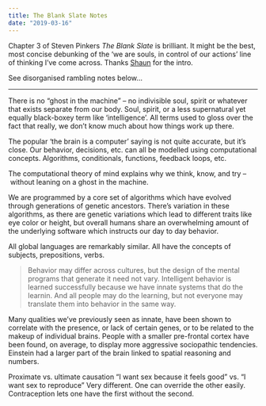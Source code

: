 ```yaml
---
title: The Blank Slate Notes
date: "2019-03-16"
---
```


Chapter 3 of Steven Pinkers _The Blank Slate_ is brilliant. It might be the best, most concise debunking of the ‘we are souls, in control of our actions’ line of thinking I’ve come across. Thanks [Shaun](http://shaunmartin.org) for the intro.

See disorganised rambling notes below…

---

There is no “ghost in the machine” – no indivisible soul, spirit or whatever that exists separate from our body. Soul, spirit, or a less supernatural yet equally black-boxey term like ‘intelligence’. All terms used to gloss over the fact that really, we don’t know much about how things work up there.

The popular ‘the brain is a computer’ saying is not quite accurate, but it’s close. Our behavior, decisions, etc. can all be modelled using computational concepts. Algorithms, conditionals, functions, feedback loops, etc.

The computational theory of mind explains why we think, know, and try – without leaning on a ghost in the machine.

We are programmed by a core set of algorithms which have evolved through generations of genetic ancestors. There’s variation in these algorithms, as there are genetic variations which lead to different traits like eye color or height, but overall humans share an overwhelming amount of the underlying software which instructs our day to day behavior.

All global languages are remarkably similar. All have the concepts of subjects, prepositions, verbs.

> Behavior may differ across cultures, but the design of the mental programs that generate it need not vary. Intelligent behavior is learned successfully because we have innate systems that do the learnin. And all people may do the learning, but not everyone may translate them into behavior in the same way.

Many qualities we’ve previously seen as innate, have been shown to correlate with the presence, or lack of certain genes, or to be related to the makeup of individual brains. People with a smaller pre-frontal cortex have been found, on average, to display more aggressive sociopathic tendencies. Einstein had a larger part of the brain linked to spatial reasoning and numbers.

Proximate vs. ultimate causation
“I want sex because it feels good” vs. “I want sex to reproduce”
Very different.
One can override the other easily. Contraception lets one have the first without the second.
